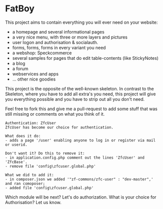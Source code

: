FatBoy
======

This project aims to contain everything you will ever need on your website:
- a homepage and several informational pages
- a very nice menu, with three or more layers and pictures
- user logon and authorisation & socialauth.
- forms, forms, forms in every variant you need
- a webshop: Speckcommerce
- several samples for pages that do edit table-contents (like StickyNotes)
- a blog
- a forum
- webservices and apps
- ... other nice goodies

This project is the opposite of the well-known skeleton. In contrast to the Skeleton, where you have to add all extra's 
you need, this project will give you everything possible and you have to strip out all you don't need.

Feel free to fork this and give me a pull-request to add some stuff that was still missing or comments on what you think of it. 
 
  
    Authentication: ZfcUser
    ZfcUser has become our choice for authentication.
    
    What does it do: 
    - adds a page '/user' enabling anyone to log in or register via mail or userid.
    
    Don't want it? Do this to remove it:
    - in application.config.php comment out the lines 'ZfcUser' and 'ZfcBase'.
    - remove file 'config\zfcuser.global.php'
    
    What we did to add it:
    - in composer.json we added '"zf-commons/zfc-user" : "dev-master",' and ran comoposer;
    - added file 'config\zfcuser.global.php'

Which module will be next? Let's do authorization. What is your choice for Authorisation? Let us know.
